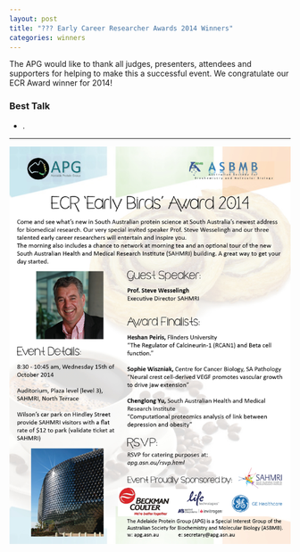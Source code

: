 ```yaml
---
layout: post
title: "??? Early Career Researcher Awards 2014 Winners"
categories: winners
---
```


The APG would like to thank all judges, presenters, attendees and supporters for
helping to make this a successful event. We congratulate our ECR Award winner
for 2014!

### Best Talk

 - .
 
 ---

![](/assets/images/2014_ecr.jpg)